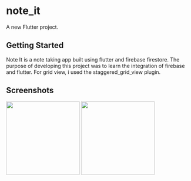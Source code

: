 # note_it

A new Flutter project.

## Getting Started

Note It is a note taking app built using flutter and firebase firestore. The purpose of developing this project was to learn the
integration of firebase and flutter. For grid view, i used the staggered_grid_view plugin.

## Screenshots

<img src="https://user-images.githubusercontent.com/65536492/166981403-aac0b270-9df8-4cb0-959d-8a7b2079acec.png" width="200">
<img src="https://user-images.githubusercontent.com/65536492/166981418-5f0cc7fd-7288-44c4-9019-7a4bcae2528a.png" width="200">


